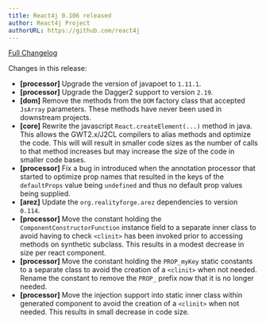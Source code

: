 ```yaml
---
title: React4j 0.106 released
author: React4j Project
authorURL: https://github.com/react4j
---
```


[Full Changelog](https://github.com/react4j/react4j/compare/v0.105...v0.106)

Changes in this release:

* **\[processor\]** Upgrade the version of javapoet to `1.11.1`.
* **\[processor\]** Upgrade the Dagger2 support to version `2.19`.
* **\[dom\]** Remove the methods from the `DOM` factory class that accepted `JsArray` parameters. These
  methods have never been used in downstream projects.
* **\[core\]** Rewrite the javascript `React.createElement(...)` method in java. This allows the GWT2.x/J2CL
  compilers to alias methods and optimize the code. This will will result in smaller code sizes as the number
  of calls to that method increases but may increase the size of the code in smaller code bases.
* **\[processor\]** Fix a bug in introduced when the annotation processor that started to optimize prop names
  that resulted in the keys of the `defaultProps` value being `undefined` and thus no default prop values being
  supplied.
* **\[arez\]** Update the `org.realityforge.arez` dependencies to version `0.114`.
* **\[processor\]** Move the constant holding the `ComponentConstructorFunction` instance field to a separate
  inner class to avoid having to check `<clinit>` has been invoked prior to accessing methods on synthetic
  subclass. This results in a modest decrease in size per react component.
* **\[processor\]** Move the constant holding the `PROP_myKey` static constants to a separate class to avoid
  the creation of a `<clinit>` when not needed. Rename the constant to remove the `PROP_` prefix now that it is
  no longer needed.
* **\[processor\]** Move the injection support into static inner class within generated component to avoid
  the creation of a `<clinit>` when not needed. This results in small decrease in code size.
